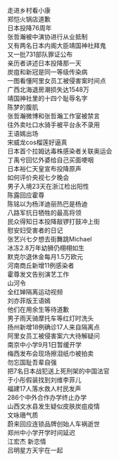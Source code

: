 走进乡村看小康  
郑恺火锅店道歉  
日本投降76周年  
张哲瀚被中演协进行从业抵制  
又有两名日本内阁大臣靖国神社拜鬼  
又一批731部队罪证公布  
亲历者讲述日本投降那一天  
炭疽和新冠是同一等级传染病  
一图看懂阿里女员工被侵害案时间点  
广西北海退房潮损失达1548万  
靖国神社里的十四个耻辱名字  
陈梦的腹肌  
张哲瀚微博和张哲瀚工作室被禁言  
往外卖吐口水骑手被平台永不录用  
王语嫣出场  
宋威龙cos榴莲好逼真  
日本首个拉姆达毒株感染者关联奥运会  
丁禹兮回忆外婆给自己买面哽咽  
日本裕仁天皇宣布投降原声  
如何评价央视七夕晚会  
男子入境23天在浙江检出阳性  
陈露回应霍尊  
陈铭以为杨洋迪丽热巴是杨迪  
八路军抗日牺牲的最高将领  
民众得知日本投降敲锣打鼓冲上街  
慰安妇受害者的日记  
张艺兴七夕想去街舞跳Michael  
冰冻2.8万年幼狮仍栩栩如生  
默克尔退休金每月1.5万欧元  
河南商丘新增11例感染者  
霍尊发文告别演艺工作  
山河令  
全红婵隔离运动视频  
刘亦菲版王语嫣  
他们在用余生等待道歉  
男子雨天骑摩托车等红灯时洗头  
扬州新增18例确诊17人来自隔离点  
阿里女员工被侵害案六大待解疑问  
南京中小学9月1日暂缓开学  
梅西发布会现场擦泪纸巾被拍卖  
勿忘国耻吾辈自强  
把7名日本战犯送上死刑架的中国法官  
于小彤假装找到刘维李菲儿  
福建17人落水救人村民发声  
286个中外合作办学终止办学  
山西文水县发生疑似皮肤炭疽疫情  
文咏珊气质  
蔚来回应连锁品牌创始人车祸逝世  
郑州中小学开学时间延迟  
江宏杰 新恋情  
吕明星方天宇在一起  
